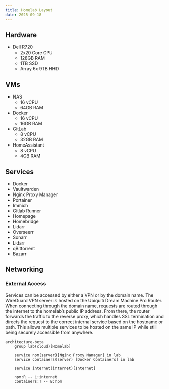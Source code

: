 ```yaml
---
title: Homelab Layout
date: 2025-09-18
---
```


## Hardware
- Dell R720  
    - 2x20 Core CPU
    - 128GB RAM
    - 1TB SSD
    - Array 6x 9TB HHD


## VMs
- NAS
    - 16 vCPU
    - 64GB RAM
- Docker
    - 16 vCPU
    - 16GB RAM
- GitLab
    - 8 vCPU
    - 32GB RAM
- HomeAssistant
    - 8 vCPU
    - 4GB RAM


## Services
- Docker
- Vaultwarden
- Nginx Proxy Manager
- Portainer
- Immich
- Gitlab Runner
- Homepage
- Homebridge
- Lidarr
- Overseerr
- Sonarr
- Lidarr
- qBittorrent
- Bazarr

## Networking

### External Access
Services can be accessed by either a VPN or by the domain name. The WireGuard VPN server is hosted on the Ubiquiti Dream Machine Pro Router. When connecting through the domain name, requests are routed through the internet to the homelab’s public IP address. From there, the router forwards the traffic to the reverse proxy, which handles SSL termination and directs the request to the correct internal service based on the hostname or path. This allows multiple services to be hosted on the same IP while still being securely accessible from anywhere.  

```mermaid
architecture-beta
    group lab(cloud)[Homelab]
    
    service npm(server)[Nginx Proxy Manager] in lab
    service containers(server) [Docker Containers] in lab

    service internet(internet)[Internet]

    npm:R -- L:internet
    containers:T -- B:npm
```